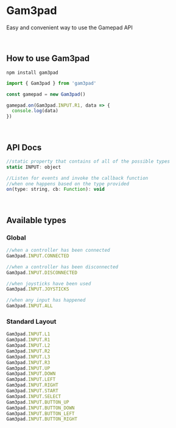 # Gam3pad
Easy and convenient way to use the Gamepad API

<br>

## How to use Gam3pad


```
npm install gam3pad
```
 
```js
import { Gam3pad } from 'gam3pad'

const gamepad = new Gam3pad()

gamepad.on(Gam3pad.INPUT.R1, data => {
  console.log(data)
})
```

<br>

## API Docs

```js
//static property that contains of all of the possible types
static INPUT: object

//Listen for events and invoke the callback function 
//when one happens based on the type provided
on(type: string, cb: Function): void
```

<br> 

## Available types

### Global
```js
//when a controller has been connected
Gam3pad.INPUT.CONNECTED

//when a controller has been disconnected
Gam3pad.INPUT.DISCONNECTED

//when joysticks have been used
Gam3pad.INPUT.JOYSTICKS

//when any input has happened
Gam3pad.INPUT.ALL
```

### Standard Layout
```js
Gam3pad.INPUT.L1
Gam3pad.INPUT.R1
Gam3pad.INPUT.L2
Gam3pad.INPUT.R2
Gam3pad.INPUT.L3
Gam3pad.INPUT.R3
Gam3pad.INPUT.UP
Gam3pad.INPUT.DOWN
Gam3pad.INPUT.LEFT
Gam3pad.INPUT.RIGHT
Gam3pad.INPUT.START
Gam3pad.INPUT.SELECT
Gam3pad.INPUT.BUTTON_UP
Gam3pad.INPUT.BUTTON_DOWN
Gam3pad.INPUT.BUTTON_LEFT
Gam3pad.INPUT.BUTTON_RIGHT
```
